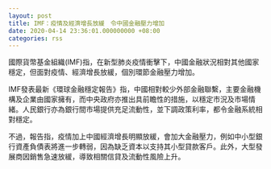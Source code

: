 ```yaml
---
layout: post
title: IMF：疫情及經濟增長放緩　令中國金融壓力增加
date: 2020-04-14 23:36:01.000000000 +08:00
categories: rss
---
```


國際貨幣基金組織(IMF)指，在新型肺炎疫情衝擊下，中國金融狀況相對其他國家穩定，但面對疫情、經濟增長放緩，個別環節金融壓力增加。

IMF發表最新《環球金融穩定報告》指，中國相對較少外部金融聯繫，主要金融機構及企業由國家擁有，而中央政府亦推出具前瞻性的措施，以穩定市況及市場情緒。人民銀行亦為銀行間市場提供充足流動性，並下調政策利率，都令金融系統相對穩定。

不過，報告指，疫情加上中國經濟增長明顯放緩，會加大金融壓力，例如中小型銀行資產負債表將進一步轉弱，因為缺乏資本以支持其小型貸款客戶。此外，大型發展商因銷售急速放緩，導致相關信貸及流動性風險上升。
